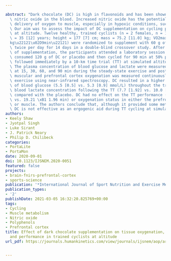 ---
abstract: "Dark chocolate (DC) is high in flavonoids and has been shown to increase\
  \ nitric oxide in the blood. Increased nitric oxide has the potential to improve\
  \ delivery of oxygen to muscle, especially in hypoxic conditions, such as altitude.\
  \ Our aim was to assess the impact of DC supplementation on cycling performance\
  \ at altitude. Twelve healthy, trained cyclists (n = 2 females, n = 10 males; age\
  \ = 35 [12] years; height = 177 [7] cm; mass = 75.2 [11.0] kg; VO2max = 55 [6] ml\u02D9\
  kg\u22121\u02D9min\u22121) were randomized to supplement with 60 g of DC or placebo\
  \ twice per day for 14 days in a double-blind crossover study. After the 2 weeks\
  \ of supplementation, the participants attended a laboratory session in which they\
  \ consumed 120 g of DC or placebo and then cycled for 90 min at 50% peak power output,\
  \ followed immediately by a 10-km time trial (TT) at simulated altitude (15% O2).\
  \ The plasma concentration of blood glucose and lactate were measured before and\
  \ at 15, 30, 60, and 90 min during the steady-state exercise and post TT, while\
  \ muscular and prefrontal cortex oxygenation was measured continuously throughout\
  \ exercise using near-infrared spectroscopy. DC resulted in a higher concentration\
  \ of blood glucose (5.5 [0.5] vs. 5.3 [0.9] mmol/L) throughout the trial and lower\
  \ blood lactate concentration following the TT (7.7 [1.92] vs. 10.0 [4.6] mmol/L)\
  \ compared with the placebo. DC had no effect on the TT performance (19.04 [2.16]\
  \ vs. 19.21 \xB1 1.96 min) or oxygenation status in either the prefrontal cortex\
  \ or muscle. The authors conclude that, although it provided some metabolic benefit,\
  \ DC is not effective as an ergogenic aid during TT cycling at simulated altitude."
authors:
- Keely Shaw
- Jyotpal Singh
- Luke Sirant
- J. Patrick Neary
- Philip D. Chilibeck
categories:
- PortaLite
- PortaMon
date: 2020-09-01
doi: 10.1123/IJSNEM.2020-0051
featured: false
projects:
- brain-fnirs-prefrontal-cortex
- sports-science
publication: '*International Journal of Sport Nutrition and Exercise Metabolism*'
publication_types:
- '2'
publishDate: 2021-03-05 16:32:20.825769+00:00
tags:
- Cycling
- Muscle metabolism
- Nitric oxide
- Polyphenols
- Prefrontal cortex
title: Effect of dark chocolate supplementation on tissue oxygenation, metabolism,
  and performance in trained cyclists at altitude
url_pdf: https://journals.humankinetics.com/view/journals/ijsnem/aop/article-10.1123-ijsnem.2020-0051/article-10.1123-ijsnem.2020-0051.xml

---
